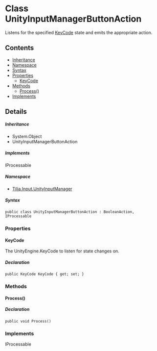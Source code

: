 # Class UnityInputManagerButtonAction

Listens for the specified [KeyCode] state and emits the appropriate action.

## Contents

* [Inheritance]
* [Namespace]
* [Syntax]
* [Properties]
  * [KeyCode]
* [Methods]
  * [Process()]
* [Implements]

## Details

##### Inheritance

* System.Object
* UnityInputManagerButtonAction

##### Implements

IProcessable

##### Namespace

* [Tilia.Input.UnityInputManager]

##### Syntax

```
public class UnityInputManagerButtonAction : BooleanAction, IProcessable
```

### Properties

#### KeyCode

The UnityEngine.KeyCode to listen for state changes on.

##### Declaration

```
public KeyCode KeyCode { get; set; }
```

### Methods

#### Process()

##### Declaration

```
public void Process()
```

### Implements

IProcessable

[KeyCode]: UnityInputManagerButtonAction.md#KeyCode
[Tilia.Input.UnityInputManager]: README.md
[Inheritance]: #Inheritance
[Namespace]: #Namespace
[Syntax]: #Syntax
[Properties]: #Properties
[KeyCode]: #KeyCode
[Methods]: #Methods
[Process()]: #Process
[Implements]: #Implements
